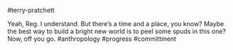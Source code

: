 #terry-pratchett 

Yeah, Reg. I understand. But there’s a time and a place, you know? Maybe the best way to build a bright new world is to peel some spuds in this one? Now, off you go.
#anthropology #progress #committment 